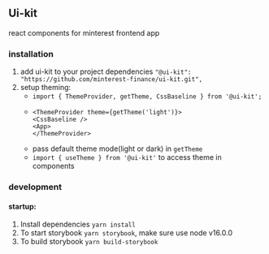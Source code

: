 ## Ui-kit
react components for minterest frontend app

### installation

1. add ui-kit to your project dependencies `"@ui-kit": "https://github.com/minterest-finance/ui-kit.git",`
2. setup theming:
   - `import { ThemeProvider, getTheme, CssBaseline } from '@ui-kit';`
   -  ```
      <ThemeProvider theme={getTheme('light')}>
      <CssBaseline />
      <App>
      </ThemeProvider>
      ```
   - pass default theme mode(light or dark) in `getTheme`
   - `import { useTheme } from '@ui-kit'` to access theme in components
    

### development
#### startup:

1. Install dependencies `yarn install`
2. To start storybook `yarn storybook`, make sure use node v16.0.0
3. To build storybook `yarn build-storybook`
